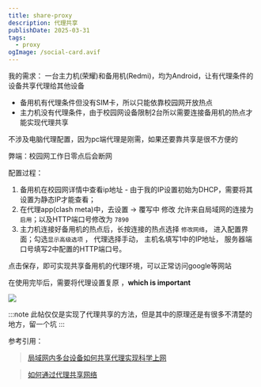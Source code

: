```yaml
---
title: share-proxy
description: 代理共享
publishDate: 2025-03-31
tags:
  - proxy
ogImage: /social-card.avif
---
```

我的需求： 一台主力机(荣耀)和备用机(Redmi)，均为Android，让有代理条件的设备共享代理给其他设备

* 备用机有代理条件但没有SIM卡，所以只能依靠校园网开放热点
* 主力机没有代理条件，由于校园网设备限制2台所以需要连接备用机的热点才能实现代理共享

不涉及电脑代理配置，因为pc端代理是刚需，如果还要靠共享是很不方便的

弊端：校园网工作日零点后会断网

配置过程：

1. 备用机在校园网详情中查看ip地址 - 由于我的IP设置初始为DHCP，需要将其设置为静态IP才能查看；
2. 在代理app(clash meta)中，去设置 -> 覆写中 修改 允许来自局域网的连接为`启用`；以及HTTP端口号修改为 `7890`
3. 主力机连接好备用机的热点后，长按连接的热点选择 `修改网络`， 进入配置界面；勾选`显示高级选项` ， 代理选择手动， 主机名填写1中的IP地址， 服务器端口号填写2中配置的HTTP端口号。

点击保存，即可实现共享备用机的代理环境，可以正常访问google等网站


在使用完毕后，需要将代理设置复原 ，**which is important**

![](/assets/images/881535dcfda6b236833a327e7acd6f5f2013922584.jpg)

:::note
此帖仅仅是实现了代理共享的方法，但是其中的原理还是有很多不清楚的地方，留一个坑
:::

参考引用：
> [局域网内多台设备如何共享代理实现科学上网
](https://geekx.top/guide/vpn/share-vpn.html#%E5%A6%82%E4%BD%95%E5%85%B1%E4%BA%AB%E4%BB%A3%E7%90%86)

> [如何通过代理共享网络](https://blog.csdn.net/qq_40734247/article/details/134518331)
